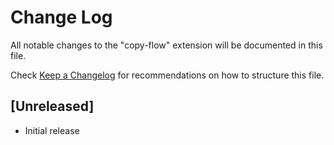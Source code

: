 # Change Log

All notable changes to the "copy-flow" extension will be documented in this file.

Check [Keep a Changelog](http://keepachangelog.com/) for recommendations on how to structure this file.

## [Unreleased]

- Initial release